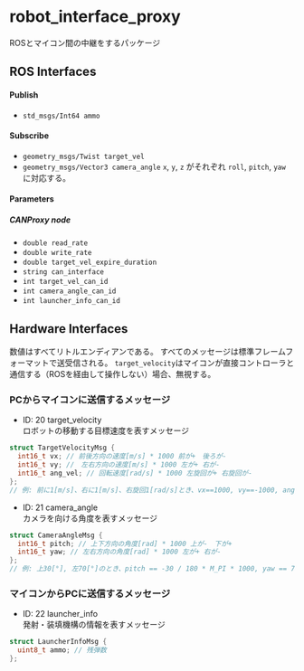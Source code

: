 # robot_interface_proxy
ROSとマイコン間の中継をするパッケージ

## ROS Interfaces
#### Publish
- `std_msgs/Int64 ammo`

#### Subscribe
- `geometry_msgs/Twist target_vel`
- `geometry_msgs/Vector3 camera_angle`
`x`, `y`, `z` がそれぞれ `roll`, `pitch`, `yaw` に対応する。


#### Parameters
##### CANProxy node
- `double read_rate`
- `double write_rate`
- `double target_vel_expire_duration`
- `string can_interface`
- `int target_vel_can_id`
- `int camera_angle_can_id`
- `int launcher_info_can_id`


## Hardware Interfaces

数値はすべてリトルエンディアンである。
すべてのメッセージは標準フレームフォーマットで送受信される。
`target_velocity`はマイコンが直接コントローラと通信する（ROSを経由して操作しない）場合、無視する。

### PCからマイコンに送信するメッセージ
* ID: 20 target_velocity  
ロボットの移動する目標速度を表すメッセージ  
```c++
struct TargetVelocityMsg {
  int16_t vx; // 前後方向の速度[m/s] * 1000 前が+　後ろが-
  int16_t vy; //　左右方向の速度[m/s] * 1000 左が+ 右が-
  int16_t ang_vel; // 回転速度[rad/s] * 1000 左旋回が+ 右旋回が-
};
// 例: 前に1[m/s]、右に1[m/s]、右旋回1[rad/s]とき、vx==1000, vy==-1000, ang_vel==-1000
```

* ID: 21 camera_angle  
カメラを向ける角度を表すメッセージ
```c++
struct CameraAngleMsg {
  int16_t pitch; // 上下方向の角度[rad] * 1000 上が-　下が+
  int16_t yaw; // 左右方向の角度[rad] * 1000 左が+ 右が-
};
// 例: 上30[°], 左70[°]のとき、pitch == -30 / 180 * M_PI * 1000, yaw == 70 / 180 * M_PI * 1000
```

### マイコンからPCに送信するメッセージ
* ID: 22 launcher_info  
発射・装填機構の情報を表すメッセージ
```c++
struct LauncherInfoMsg {
  uint8_t ammo; // 残弾数
};
```

